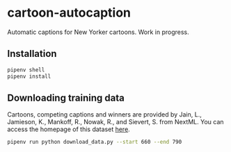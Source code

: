# cartoon-autocaption

Automatic captions for New Yorker cartoons. Work in progress.

## Installation

```bash
pipenv shell
pipenv install
```

## Downloading training data

Cartoons, competing captions and winners are provided by Jain, L., Jamieson, K., Mankoff, R., Nowak, R., and Sievert, S. from NextML. You can access the homepage of this dataset [here](https://nextml.github.io/caption-contest-data2/).

```bash
pipenv run python download_data.py --start 660 --end 790
```
